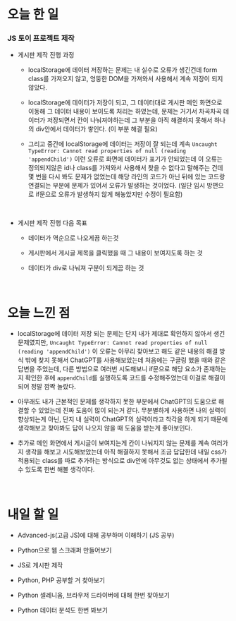 # 오늘 한 일

### JS 토이 프로젝트 제작

- 게시판 제작 진행 과정

  - localStorage에 데이터 저장하는 문제는 내 실수로 오류가 생긴건데 form class를 가져오지 않고, 엉뚱한 DOM을 가져와서 사용해서 계속 저장이 되지 않았다.

  - localStorage에 데이터가 저장이 되고, 그 데이터대로 게시판 메인 화면으로 이동해 그 데이터 내용이 보이도록 처리는 하였는데, 문제는 거기서 차곡차곡 데이터가 저장되면서 칸이 나눠져야하는데 그 부분을 아직 해결하지 못해서 하나의 div안에서 데이터가 쌓인다. (이 부분 해결 필요)

  - 그리고 중간에 localStorage에 데이터는 저장이 잘 되는데 계속 `Uncaught TypeError: Cannot read properties of null (reading 'appendChild')` 이런 오류로 화면에 데이터가 표기가 안되었는데 이 오류는 정의되지않은 id나 class를 가져와서 사용해서 찾을 수 없다고 말해주는 건데 몇 번을 다시 봐도 문제가 없었는데 해당 라인의 코드가 아닌 뒤에 있는 코드랑 연결되는 부분에 문제가 있어서 오류가 발생하는 것이었다. (일단 임시 방편으로 if문으로 오류가 발생하지 않게 해놓았지만 수정이 필요함)

  <br />

- 게시판 제작 진행 다음 목표

  - 데이터가 역순으로 나오게끔 하는것

  - 게시판에서 게시글 제목을 클릭했을 때 그 내용이 보여지도록 하는 것

  - 데이터가 div로 나눠져 구분이 되게끔 하는 것

<br />

# 오늘 느낀 점

- localStorage에 데이터 저장 되는 문제는 단지 내가 제대로 확인하지 않아서 생긴 문제였지만, `Uncaught TypeError: Cannot read properties of null (reading 'appendChild')` 이 오류는 아무리 찾아보고 해도 같은 내용의 해결 방식 밖에 찾지 못해서 ChatGPT를 사용해보았는데 처음에는 구글링 했을 때와 같은 답변을 주었는데, 다른 방법으로 여러번 시도해보니 if문으로 해당 요소가 존재하는지 확인한 후에 `appendChild`를 실행하도록 코드를 수정해주었는데 이걸로 해결이 되어 정말 깜짝 놀랐다.

- 아무래도 내가 근본적인 문제를 생각하지 못한 부분에서 ChatGPT의 도움으로 해결할 수 있었는데 진짜 도움이 많이 되는거 같다. 무분별하게 사용하면 나의 실력이 향상되는게 아닌, 단지 내 실력이 ChatGPT의 실력이라고 착각을 하게 되기 때문에 생각해보고 찾아봐도 답이 나오지 않을 때 도움을 받는게 좋아보인다.

- 추가로 메인 화면에서 게시글이 보여지는게 칸이 나눠지지 않는 문제를 계속 여러가지 생각을 해보고 시도해보았는데 아직 해결하지 못해서 조금 답답한데 내일 css가 적용되는 class를 따로 추가하는 방식으로 div안에 아무것도 없는 상태에서 추가될 수 있도록 한번 해볼 생각이다.

<br />

# 내일 할 일

- Advanced-js(고급 JS)에 대해 공부하며 이해하기 (JS 공부)

- Python으로 웹 스크래퍼 만들어보기

- JS로 게시판 제작

- Python, PHP 공부할 거 찾아보기

- Python 셀레니움, 브라우저 드라이버에 대해 한번 찾아보기

- Python 데이터 분석도 한번 봐보기
